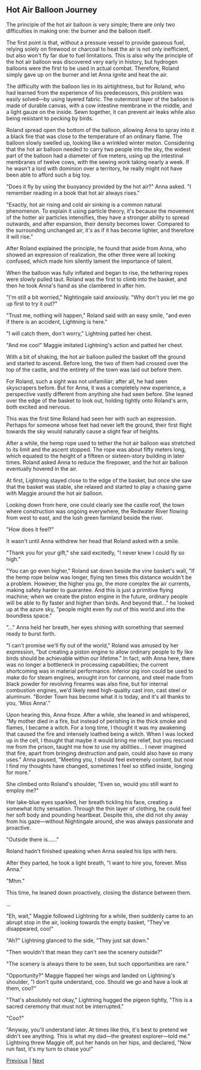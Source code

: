 ## Hot Air Balloon Journey
The principle of the hot air balloon is very simple; there are only two difficulties in making one: the burner and the balloon itself.



The first point is that, without a pressure vessel to provide gaseous fuel, relying solely on firewood or charcoal to heat the air is not only inefficient, but also won't fly far due to fuel limitations. This is also why the principle of the hot air balloon was discovered very early in history, but hydrogen balloons were the first to be used in actual combat. Therefore, Roland simply gave up on the burner and let Anna ignite and heat the air.



The difficulty with the balloon lies in its airtightness, but for Roland, who had learned from the experience of his predecessors, this problem was easily solved—by using layered fabric. The outermost layer of the balloon is made of durable canvas, with a cow intestine membrane in the middle, and a light gauze on the inside. Sewn together, it can prevent air leaks while also being resistant to pecking by birds.



Roland spread open the bottom of the balloon, allowing Anna to spray into it a black fire that was close to the temperature of an ordinary flame. The balloon slowly swelled up, looking like a wrinkled winter melon. Considering that the hot air balloon needed to carry two people into the sky, the widest part of the balloon had a diameter of five meters, using up the intestinal membranes of twelve cows, with the sewing work taking nearly a week. If he wasn't a lord with dominion over a territory, he really might not have been able to afford such a big toy.



"Does it fly by using the buoyancy provided by the hot air?" Anna asked. "I remember reading in a book that hot air always rises."



"Exactly, hot air rising and cold air sinking is a common natural phenomenon. To explain it using particle theory, it's because the movement of the hotter air particles intensifies, they have a stronger ability to spread outwards, and after expansion, their density becomes lower. Compared to the surrounding unchanged air, it's as if it has become lighter, and therefore it will rise."



After Roland explained the principle, he found that aside from Anna, who showed an expression of realization, the other three were all looking confused, which made him silently lament the importance of talent.



When the balloon was fully inflated and began to rise, the tethering ropes were slowly pulled taut. Roland was the first to climb into the basket, and then he took Anna's hand as she clambered in after him.



"I'm still a bit worried," Nightingale said anxiously. "Why don't you let me go up first to try it out?"



"Trust me, nothing will happen," Roland said with an easy smile, "and even if there is an accident, Lightning is here."

"I will catch them, don't worry," Lightning patted her chest.

"And me coo!" Maggie imitated Lightning's action and patted her chest.

With a bit of shaking, the hot air balloon pulled the basket off the ground and started to ascend. Before long, the two of them had crossed over the top of the castle, and the entirety of the town was laid out before them.

For Roland, such a sight was not unfamiliar; after all, he had seen skyscrapers before. But for Anna, it was a completely new experience, a perspective vastly different from anything she had seen before. She leaned over the edge of the basket to look out, holding tightly onto Roland's arm, both excited and nervous.

This was the first time Roland had seen her with such an expression. Perhaps for someone whose feet had never left the ground, their first flight towards the sky would naturally cause a slight fear of heights.

After a while, the hemp rope used to tether the hot air balloon was stretched to its limit and the ascent stopped. The rope was about fifty meters long, which equated to the height of a fifteen or sixteen-story building in later times. Roland asked Anna to reduce the firepower, and the hot air balloon eventually hovered in the air.

At first, Lightning stayed close to the edge of the basket, but once she saw that the basket was stable, she relaxed and started to play a chasing game with Maggie around the hot air balloon.

Looking down from here, one could clearly see the castle roof, the town where construction was ongoing everywhere, the Redwater River flowing from west to east, and the lush green farmland beside the river.



"How does it feel?"

It wasn't until Anna withdrew her head that Roland asked with a smile.

"Thank you for your gift," she said excitedly, "I never knew I could fly so high."

"You can go even higher," Roland sat down beside the vine basket's wall, "If the hemp rope below was longer, flying ten times this distance wouldn't be a problem. However, the higher you go, the more complex the air currents, making safety harder to guarantee. And this is just a primitive flying machine; when we create the piston engine in the future, ordinary people will be able to fly faster and higher than birds. And beyond that..." he looked up at the azure sky, "people might even fly out of this world and into the boundless space."

"..." Anna held her breath, her eyes shining with something that seemed ready to burst forth.

"I can't promise we'll fly out of the world," Roland was amused by her expression, "but creating a piston engine to allow ordinary people to fly like birds should be achievable within our lifetime." In fact, with Anna here, there was no longer a bottleneck in processing capabilities; the current shortcoming was in material performance. Inferior pig iron could be used to make do for steam engines, wrought iron for cannons, and steel made from black powder for revolving firearms was also fine, but for internal combustion engines, we'd likely need high-quality cast iron, cast steel or aluminum. "Border Town has become what it is today, and it's all thanks to you, 'Miss Anna'."

Upon hearing this, Anna froze. After a while, she leaned in and whispered, "My mother died in a fire, but instead of perishing in the thick smoke and flames, I became a witch. For a long time, I thought it was my awakening that caused the fire and intensely loathed being a witch. When I was locked up in the cell, I thought that maybe it would bring me relief, but you rescued me from the prison, taught me how to use my abilities... I never imagined that fire, apart from bringing destruction and pain, could also have so many uses." Anna paused, "Meeting you, I should feel extremely content, but now I find my thoughts have changed, sometimes I feel so stifled inside, longing for more."

She climbed onto Roland's shoulder, "Even so, would you still want to employ me?"

Her lake-blue eyes sparkled, her breath tickling his face, creating a somewhat itchy sensation. Through the thin layer of clothing, he could feel her soft body and pounding heartbeat. Despite this, she did not shy away from his gaze—without Nightingale around, she was always passionate and proactive.



"Outside there is......"

Roland hadn't finished speaking when Anna sealed his lips with hers.

After they parted, he took a light breath, "I want to hire you, forever. Miss Anna."

"Mhm."

This time, he leaned down proactively, closing the distance between them.

...

"Eh, wait," Maggie followed Lightning for a while, then suddenly came to an abrupt stop in the air, looking towards the empty basket, "They've disappeared, coo!"

"Ah?" Lightning glanced to the side, "They just sat down."

"Then wouldn't that mean they can't see the scenery outside?"



"The scenery is always there to be seen, but such opportunities are rare."

"Opportunity?" Maggie flapped her wings and landed on Lightning's shoulder, "I don't quite understand, coo. Should we go and have a look at them, coo?"

"That's absolutely not okay," Lightning hugged the pigeon tightly, "This is a sacred ceremony that must not be interrupted."

"Coo?"

"Anyway, you'll understand later. At times like this, it's best to pretend we didn't see anything. This is what my dad—the greatest explorer—told me." Lightning threw Maggie off, put her hands on her hips, and declared, "Now run fast, it's my turn to chase you!"





[Previous](CH0174.md) | [Next](CH0176.md)
